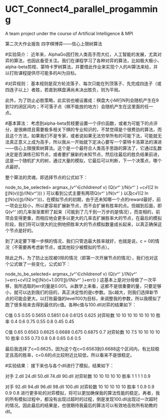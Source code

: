 # UCT_Connect4_parallel_progamming
A team project under the course of Artificial Intelligence &amp; MPI

第二次大作业报告
四字棋博弈——信心上限树算法

#实验简介：
近年来，AlphaGo因打败人类高手而大红，人工智能的发展，尤其对弈的算法，也因此备受关注。我们在课程学习了各种对弈的算法，比如极大极小、alpha-beta剪枝、蒙特卡罗树算法，并要借此作业来实现个人的AI算法来给，并以打败课程提供尽可能多的AI为目标。

#对弈规则：
基本规则是双方轮流落子、每次只能在列顶落子、先完成四连子（或四连子以上）者胜，若直到棋盘满尚未决出胜负，则为平局。

此外，为了防止必胜策略，此实验也被设置成：棋盘大小M行N列会随机产生在9到12的闭区间内；不可落子点（棋不能放的地方）会随机产生在这里面的任一点。

#基本算法：
考虑到alpha-beta剪枝要设置一个评价函数，或者为可能下的点评分，是很麻烦且需要极多相关下棋的专业知识的，不禁觉得是个很费劲的算法，而且这个方法，如果我们不是专家，或者说如果无法穷举所有的可能下法，可能就无法真正意义上成为高手，所以我从一开始就下定决心要写一个蒙特卡洛算法的演进——信心上限搜索树算法。这个是一个最符合人类高手思路的算法了，它通过乱数决定是否演练已知节点，或者要扩展新的未知节点，然后往最后的胜负结果前进，这是一个随机扩大的树，通过大量的模拟，它最后可以判断，下一个决策点，哪个点最好。

整个算法的灵魂，即选择节点的公式如下：

node_to_be_selected= argmax_(v^'∈childrenof v) (Q(v^' )/N(v^' ) +c√((2 ln⁡〖(N(v))〗)/(N(v^')))  )
可以看到公式主要有两项Q(v^' )/N(v^' ) 以及c√((2 ln⁡〖(N(v))〗)/(N(v^')))，在模拟节点的初期，由于还未知哪一个点的reward最好，前一项会比较小，所以更容易扩展新节点，而不会扩展有胜率的点。但越到后面，即Q(v^' )的几率渐渐累积了起来（可能到了几千到一万步的是情况），而变相的，前项会变得更重，而相应地会更多以更大的几率去扩展胜率大的节点，在最后的模拟阶段，我们将可以很大的比例地把胜率大的节点模拟数量成长起来，以真正确保这个节点是好的。

到了决定要下哪一步棋的情况，我们只管选最大胜率就好，也就是说，c = 0的情况（不需要再考虑新节点，或其他较少被模拟的节点）。

除此之外，为了防止出现被0除的情况（即第一次开展节点的情况），我们也对这个公式做了一些变化，公式如下： 

node_to_be_selected= argmax_(v^'∈childrenof v) (Q(v^' )/(N(v^' )+err)+c√((2 ln⁡〖(N(v)+1.001)〗)/(N(v^' )+err))  )
这基本上是对分母做了一次平移，我所选取的err的量是0.001。从数学上来看，这都不是很重要的量，只要足够小，就可以达到我们的目的，真正决定性的是c参数。当c越大，则我们选择新节点的可能会更大。以打败最强的level100为目标，来调整我的参数，所以我模拟了跑了很多局来去得到最优的c值。各种c值与100.dll对弈的结果如下：

C值	0.5	0.55	0.5655	0.5851	0.6	0.6125	0.625
对弈轮数	10	10	10	10	10	10	10
胜率	0.4	0.6	0.75	0.55	0.8	0.45	0.45

C值	0.65	0.6563	0.6625	0.6688	0.675	0.6875	0.7
对弈轮数	10	7.5	10	10	10	10	10
胜率	0.55	0.73	0.8	0.8	0.65	0.6	0.5

最后我选择了c=0.6625，因为这个在c=0.6563到0.6688这个区间内，有比较稳定且高的胜率，c=0.6的点比较附近比较低，所以看来不是很稳定。


#实验结果：
接下来也与各个dll进行了模拟，结果如下：

对手	2.dll	24.dll	50.dll	74.dll	90.dll
对弈轮数	10	10	10	10	10
胜率	1	1	1	1	0.9

对手	92.dll	94.dll	96.dll	98.dll	100.dll
对弈轮数	10	10	10	10	10
胜率	1	0.9	0.9	0.9	0.8
进行更多轮的对弈模拟，将可以更加确保我的算法性能的稳定。再者，我的所有模拟过程中，都没有出现过超时的过程，倒是发现100.dll出现过一次超时的情况。因此最后的结果是，也很期待我最后的算法可以有效地击败所有助教的dll。
